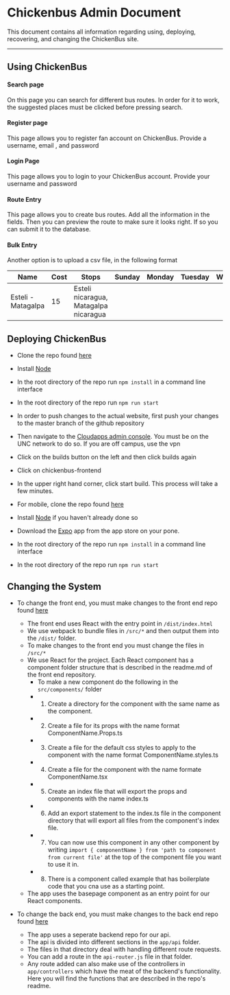 Chickenbus Admin Document
===================


This document contains all information regarding using, deploying, recovering, and changing the ChickenBus site.

----------


Using ChickenBus
-------------

####  Search page

On this page you can search for different bus routes. In order for it to work, the suggested places must be clicked before pressing search.

####  Register page

This page allows you to register fan account on ChickenBus. Provide a username, email , and password

####  Login Page
This page allows you to login to your ChickenBus account. Provide your username and password

#### Route Entry

This page allows you to create bus routes. Add all the information in the fields. Then you can preview the route to make sure it looks right. If so you can submit it to the database.

#### Bulk Entry
Another option is to upload a csv file, in the following format

|Name	|Cost	|Stops	|Sunday	|Monday	|Tuesday	|Wednesday	|Thursday	|Friday	|Saturday	|Duration	|Notes|
| ------- | --- | ------------------ | -----| -----| -----| -----| -----| -----| -----| -----| -----|
|Esteli - Matagalpa	|15	|Esteli nicaragua, Matagalpa nicaragua		|	| | | | | | | 23| notes|


Deploying ChickenBus
-------------
- Clone the repo found [here](https://github.com/KyleMartin95/ChickenBus-Frontend)
- Install [Node](https://nodejs.org/en/)
- In the root directory of the repo run `npm install` in a command line interface
- In the root directory of the repo run `npm run start`

- In order to push changes to the actual website, first push your changes to the master branch of the github repository
- Then navigate to the [Cloudapps admin console](https://console.cloudapps.unc.edu/console/project/einsler/overview). You must be on the UNC network to do so. If you are off campus, use the vpn
- Click on the builds button on the left and then click builds again
- Click on chickenbus-frontend
- In the upper right hand corner, click start build. This process will take a few minutes.

- For mobile, clone the repo found [here](https://github.com/KyleMartin95/ChickenBus-Mobile)
- Install [Node](https://nodejs.org/en/) if you haven't already done so
- Download the [Expo](https://expo.io/) app from the app store on your pone.
- In the root directory of the repo run `npm install` in a command line interface
- In the root directory of the repo run `npm run start`



Changing the System
-------------
- To change the front end, you must make changes to the front end repo found [here](https://github.com/KyleMartin95/ChickenBus-Frontend)
    - The front end uses React with the entry point in `/dist/index.html`
    - We use webpack to bundle files in `/src/*` and then output them into the `/dist/` folder.
    - To make changes to the front end you must change the files in `/src/*`
    - We use React for the project. Each React component has a component folder structure that is described in the readme.md of the front end repository. 
        - To make a new component do the following in the `src/components/` folder
        - 1. Create a directory for the component with the same name as the component.
        - 2. Create a file for its props with the name format ComponentName.Props.ts
        - 3. Create a file for the default css styles to apply to the component with the name format ComponentName.styles.ts
        - 4. Create a file for the component with the name formate ComponentName.tsx
        - 5. Create an index file that will export the props and components with the name index.ts
        - 6. Add an export statement to the index.ts file in the component directory that will export all files from the component's index file.
        - 7. You can now use this component in any other component by writing `import { componentName } from 'path to component from current file'` at the top of the component file you want to use it in.
        - 8. There is a component called example that has boilerplate code that you cna use as a starting point.
    - The app uses the basepage component as an entry point for our React components.

- To change the back end, you must make changes to the back end repo found [here](https://github.com/KyleMartin95/ChickenBus-Frontend)
    - The app uses a seperate backend repo for our api.
    - The api is divided into different sections in the `app/api` folder.
    - The files in that directory deal with handling different route requests.
    - You can add a route in the `api-router.js` file in that folder.
    - Any route added can also make use of the controllers in `app/controllers` which have the meat of the backend's functionality. Here you will find the functions that are described in the repo's readme.
